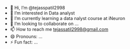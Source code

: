 - 👋 Hi, I’m @tejasspatil2998
- 👀 I’m interested in Data analyst
- 🌱 I’m currently learning a data nalyst course at iNeuron 
- 💞️ I’m looking to collaborate on ...
- 📫 How to reach me tejassatil2998@gmail.com
- 😄 Pronouns: ...
- ⚡ Fun fact: ...

<!---
tejasspatil2998/tejasspatil2998 is a ✨ special ✨ repository because its `README.md` (this file) appears on your GitHub profile.
You can click the Preview link to take a look at your changes.
--->

